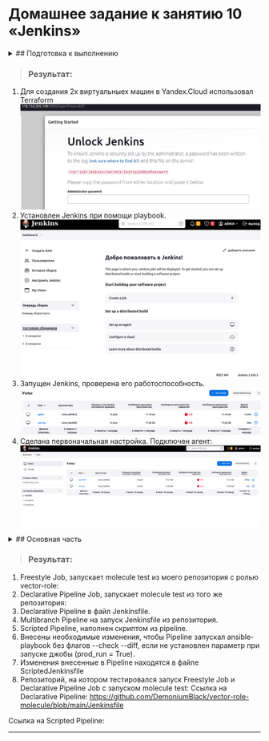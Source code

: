 # Домашнее задание к занятию 10 «Jenkins»

<details> <summary> ## Подготовка к выполнению </summary>

1. Создать два VM: для jenkins-master и jenkins-agent.
2. Установить Jenkins при помощи playbook.
3. Запустить и проверить работоспособность.
4. Сделать первоначальную настройку.

</details>

> ### Результат:
> 
1. Для создания 2х виртуальныех машин в Yandex.Cloud использовал Terraform
![img.png](img.png)
2. Установлен Jenkins при помощи playbook.
![img_1.png](img_1.png)
3. Запущен Jenkins, проверена его работоспособность.
![img_2.png](img_2.png)
4. Сделана первоначальная настройка.
Подключен агент:
![img_3.png](img_3.png)

<details> <summary> ## Основная часть </summary>

1. Сделать Freestyle Job, который будет запускать `molecule test` из любого вашего репозитория с ролью.
2. Сделать Declarative Pipeline Job, который будет запускать `molecule test` из любого вашего репозитория с ролью.
3. Перенести Declarative Pipeline в репозиторий в файл `Jenkinsfile`.
4. Создать Multibranch Pipeline на запуск `Jenkinsfile` из репозитория.
5. Создать Scripted Pipeline, наполнить его скриптом из [pipeline]
6. Внести необходимые изменения, чтобы Pipeline запускал `ansible-playbook` без флагов `--check --diff`, если не
   установлен параметр при запуске джобы (prod_run = True). По умолчанию параметр имеет значение False и запускает
   прогон с флагами `--check --diff`.
7. Проверить работоспособность, исправить ошибки, исправленный Pipeline вложить в репозиторий в
   файл `ScriptedJenkinsfile`.
8. Отправить ссылку на репозиторий с ролью и Declarative Pipeline и Scripted Pipeline.
9. Сопроводите процесс настройки скриншотами для каждого пункта задания!!

</details>

> ### Результат:
>
1. Freestyle Job, запускает molecule test из моего репозитория с ролью vector-role:
2. Declarative Pipeline Job, запускает molecule test из того же репозитория:
3. Declarative Pipeline в файл Jenkinsfile.
4. Multibranch Pipeline на запуск Jenkinsfile из репозитория.
5. Scripted Pipeline, наполнен скриптом из pipeline.
6. Внесены необходимые изменения, чтобы Pipeline запускал ansible-playbook без флагов --check --diff, если не установлен параметр при запуске джобы (prod_run = True).
7. Изменения внесенные в Pipeline находятся в файле ScriptedJenkinsfile
8. Репозиторий, на котором тестировался запуск Freestyle Job и Declarative Pipeline Job с запуском molecule test:
Ссылка на Declarative Pipeline: https://github.com/DemoniumBlack/vector-role-molecule/blob/main/Jenkinsfile

Ссылка на Scripted Pipeline:

---
